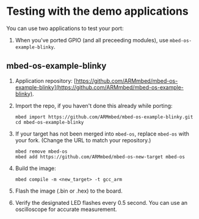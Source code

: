 # Testing with the demo applications

You can use two applications to test your port:

1. When you've ported GPIO (and all preceeding modules), use `mbed-os-example-blinky`.

## mbed-os-example-blinky

1. Application repository: [https://github.com/ARMmbed/mbed-os-example-blinky](https://github.com/ARMmbed/mbed-os-example-blinky).
1. Import the repo, if you haven't done this already while porting:

    ```
    mbed import https://github.com/ARMmbed/mbed-os-example-blinky.git
    cd mbed-os-example-blinky
    ```
1. If your target has not been merged into `mbed-os`, replace `mbed-os` with your fork. (Change the URL to match your repository.)

    ```
    mbed remove mbed-os
    mbed add https://github.com/ARMmbed/mbed-os-new-target mbed-os
    ```

1. Build the image:

    ```
    mbed compile -m <new_target> -t gcc_arm
    ```
1. Flash the image (.bin or .hex) to the board.
1. Verify the designated LED flashes every 0.5 second. You can use an oscilloscope for accurate measurement.
